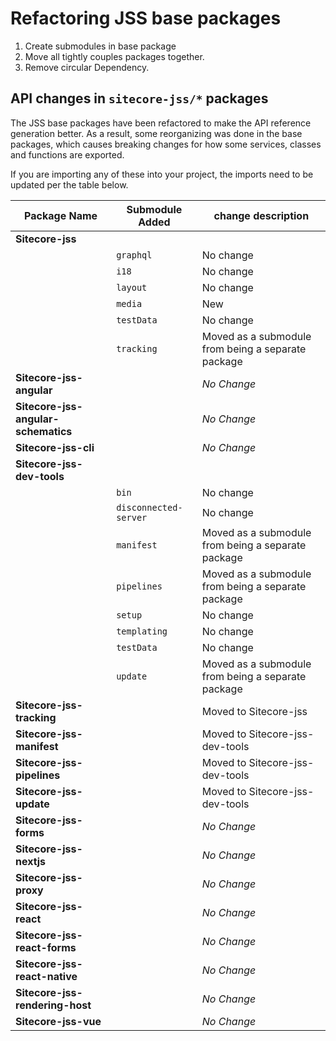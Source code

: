 ﻿# Refactoring JSS base packages

1. Create submodules in base package
2. Move all tightly couples packages together.
3. Remove circular Dependency.

## API changes in `sitecore-jss/*` packages

The JSS base packages have been refactored to make the API reference generation better. As a result, some reorganizing was done in the base packages, which causes breaking changes for how some services, classes and functions are exported.

If you are importing any of these into your project, the imports need to be updated per the table below.

|Package Name|Submodule Added  | change description
|---|------|---
|**Sitecore-jss**|||
||`graphql` |  No change
||`i18` | No change
|| `layout` | No change
||`media` | New
||`testData` | No change
||`tracking` | Moved as a submodule from being a separate package
|**Sitecore-jss-angular**||*No Change*
|**Sitecore-jss-angular-schematics**||*No Change*
|**Sitecore-jss-cli**||*No Change*
|**Sitecore-jss-dev-tools**|||
||`bin` | No change
||`disconnected-server` | No change
||`manifest` | Moved as a submodule from being a separate package
||`pipelines` | Moved as a submodule from being a separate package
||`setup` | No change
||`templating` | No change
||`testData` | No change
||`update` | Moved as a submodule from being a separate package
|**Sitecore-jss-tracking**||Moved to Sitecore-jss
|**Sitecore-jss-manifest**||Moved to Sitecore-jss-dev-tools
|**Sitecore-jss-pipelines**||Moved to Sitecore-jss-dev-tools
|**Sitecore-jss-update**||Moved to Sitecore-jss-dev-tools
|**Sitecore-jss-forms**||*No Change*
|**Sitecore-jss-nextjs**||*No Change*
|**Sitecore-jss-proxy**||*No Change*
|**Sitecore-jss-react**||*No Change*
|**Sitecore-jss-react-forms**||*No Change*
|**Sitecore-jss-react-native**||*No Change*
|**Sitecore-jss-rendering-host**||*No Change*
|**Sitecore-jss-vue**||*No Change*
